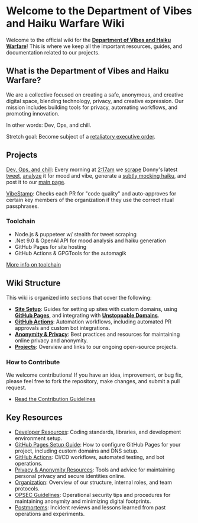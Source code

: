 # Welcome to the Department of Vibes and Haiku Warfare Wiki

Welcome to the official wiki for the **[Department of Vibes and Haiku Warfare](https://github.com/Department-of-Vibes-and-Haiku-Warfare)**! This is where we keep all the important resources, guides, and documentation related to our projects.

## What is the Department of Vibes and Haiku Warfare?

We are a collective focused on creating a safe, anonymous, and creative digital space, blending technology, privacy, and creative expression. Our mission includes building tools for privacy, automating workflows, and promoting innovation.

In other words: Dev, Ops, and chill.

Stretch goal: Become subject of a [retaliatory executive order](https://www.npr.org/2025/03/28/g-s1-56890/law-firms-sue-trump).

## Projects

[Dev, Ops, and chill](https://github.com/Department-of-Vibes-and-Haiku-Warfare/dev-ops-and-chill): Every morning at [2:17am](https://github.com/Department-of-Vibes-and-Haiku-Warfare/dev-ops-and-chill/blob/main/.github/workflows/dev-ops-and-chill.yml) we [scrape](https://github.com/Department-of-Vibes-and-Haiku-Warfare/dev-ops-and-chill/tree/main/src/scraper) Donny's latest [tweet](https://x.com/realDonaldTrump), [analyze](https://github.com/Department-of-Vibes-and-Haiku-Warfare/dev-ops-and-chill/tree/main/src/HaikuGenerator) it for mood and vibe, generate a [subtly mocking haiku](https://github.com/Department-of-Vibes-and-Haiku-Warfare/dev-ops-and-chill/blob/main/src/HaikuGenerator/Program.cs), and post it to our [main page](https://dovahw.xyz/).

[VibeStamp](https://github.com/Department-of-Vibes-and-Haiku-Warfare/vibe-stamp-bot): Checks each PR for "code quality" and auto-approves for certain key members of the organization if they use the correct ritual passphrases.

### Toolchain

- Node.js & puppeteer w/ stealth for tweet scraping
- .Net 9.0 & OpenAI API for mood analysis and haiku generation
- GitHub Pages for site hosting
- GitHub Actions & GPGTools for the automagik

[More info on toolchain](github-actions.md)

## Wiki Structure

This wiki is organized into sections that cover the following:

- **[Site Setup](site-setup.md)**: Guides for setting up sites with custom domains, using **[GitHub Pages](https://pages.github.com/)**, and integrating with **[Unstoppable Domains](https://unstoppabledomains.com/)**.
- **[GitHub Actions](https://github.com/Department-of-Vibes-and-Haiku-Warfare/dev-ops-and-chill/tree/main/.github/workflows)**: Automation workflows, including automated PR approvals and custom bot integrations.
- **[Anonymity & Privacy](privacy-anonymity.md)**: Best practices and resources for maintaining online privacy and anonymity.
- **[Projects](https://github.com/orgs/Department-of-Vibes-and-Haiku-Warfare/repositories)**: Overview and links to our ongoing open-source projects.

### How to Contribute

We welcome contributions! If you have an idea, improvement, or bug fix, please feel free to fork the repository, make changes, and submit a pull request.

- [Read the Contribution Guidelines](contributing.md)

## Key Resources

- [Developer Resources](development.md): Coding standards, libraries, and development environment setup.
- [GitHub Pages Setup Guide](site-setup.md): How to configure GitHub Pages for your project, including custom domains and DNS setup.
- [GitHub Actions](github-actions.md): CI/CD workflows, automated testing, and bot operations.
- [Privacy & Anonymity Resources](privacy-anonymity.md): Tools and advice for maintaining personal privacy and secure identities online.
- [Organization](organization.md): Overview of our structure, internal roles, and team protocols.
- [OPSEC Guidelines](opsec-guidelines.md): Operational security tips and procedures for maintaining anonymity and minimizing digital footprints.
- [Postmortems](postmortems.md): Incident reviews and lessons learned from past operations and experiments.
